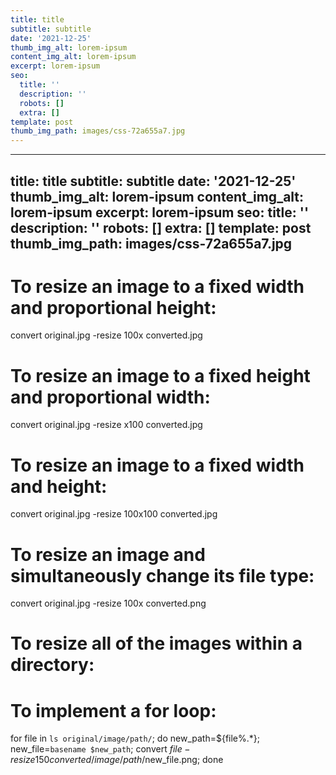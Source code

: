 ```yaml
---
title: title
subtitle: subtitle
date: '2021-12-25'
thumb_img_alt: lorem-ipsum
content_img_alt: lorem-ipsum
excerpt: lorem-ipsum
seo:
  title: ''
  description: ''
  robots: []
  extra: []
template: post
thumb_img_path: images/css-72a655a7.jpg
---
```

---
title: title
subtitle: subtitle
date: '2021-12-25'
thumb_img_alt: lorem-ipsum
content_img_alt: lorem-ipsum
excerpt: lorem-ipsum
seo:
  title: ''
  description: ''
  robots: []
  extra: []
template: post
thumb_img_path: images/css-72a655a7.jpg
---
# To resize an image to a fixed width and proportional height:

convert original.jpg -resize 100x converted.jpg

# To resize an image to a fixed height and proportional width:

convert original.jpg -resize x100 converted.jpg

# To resize an image to a fixed width and height:

convert original.jpg -resize 100x100 converted.jpg

# To resize an image and simultaneously change its file type:

convert original.jpg -resize 100x converted.png

# To resize all of the images within a directory:

# To implement a for loop:

for file in `ls original/image/path/`;
do new_path=${file%.*};
    new_file=`basename $new_path`;
    convert $file -resize 150 converted/image/path/$new_file.png;
done

